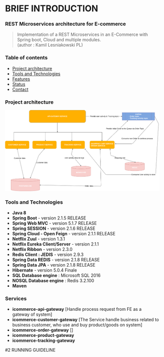 # BRIEF INTRODUCTION
### REST Microservices architecture for E-commerce

> Implementation of a REST Microservices in an E-Commerce with Spring boot, Cloud and multiple modules.                
(author : Kamil Lesniakowski PL)

### Table of contents

- [Project architecture](#Project-architecture)
- [Tools and Technologies](#technologies)
- [Features](#features)
- [Status](#status)
- [Contact](#contact)

### Project architecture
![Spring Microservices architecture](resources/ICommerce-Architecture.png)

### Tools and Technologies
- **Java 8**
- **Spring Boot** - version 2.1.5 RELEASE
- **Spring Web MVC** - version 5.1.7 RELEASE
- **Spring SESSION** - version 2.1.6 RELEASE
- **Spring Cloud - Open Feign** - version 2.1.1 RELEASE
- **Netflix Zuul** - version 1.3.1 
- **Netflix Eureka Client/Server** - version 2.1.1
- **Netflix Ribbon** - version 2.3.0
- **Redis Client : JEDIS** - version 2.9.3
- **Spring Data REDIS** - version 2.1.8 RELEASE
- **Spring Data JPA** - version 2.1.8 RELEASE 
- **Hibernate** - version 5.0.4 Finale
- **SQL Database engine** : Microsoft SQL 2016
- **NOSQL Database engine** : Redis 3.2.100
- **Maven**

### Services
- **icommerce-api-gateway** [Handle process request from FE as a gateway of system]
- **icommerce-customer-gateway** [The Service handle business related to business customer, who use and buy product/goods on system]
- **icommerce-order-gateway** []
- **icommerce-product-gateway**
- **icommerce-tracking-gateway**

#2 RUNNING GUIDELINE